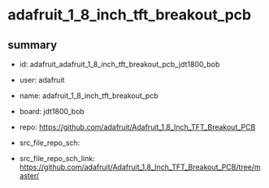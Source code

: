 # adafruit_1_8_inch_tft_breakout_pcb
 
## summary 
* id: adafruit_adafruit_1_8_inch_tft_breakout_pcb_jdt1800_bob
* user: adafruit
* name: adafruit_1_8_inch_tft_breakout_pcb
* board: jdt1800_bob
* repo: https://github.com/adafruit/Adafruit_1.8_Inch_TFT_Breakout_PCB



* src_file_repo_sch: 
* src_file_repo_sch_link: https://github.com/adafruit/Adafruit_1.8_Inch_TFT_Breakout_PCB/tree/master/




